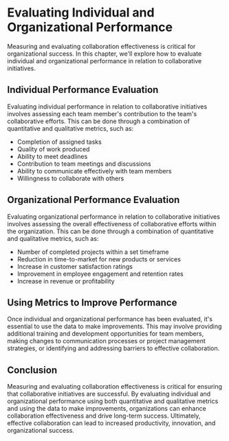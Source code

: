 Evaluating Individual and Organizational Performance
=====================================================================================================================

Measuring and evaluating collaboration effectiveness is critical for organizational success. In this chapter, we'll explore how to evaluate individual and organizational performance in relation to collaborative initiatives.

Individual Performance Evaluation
---------------------------------

Evaluating individual performance in relation to collaborative initiatives involves assessing each team member's contribution to the team's collaborative efforts. This can be done through a combination of quantitative and qualitative metrics, such as:

* Completion of assigned tasks
* Quality of work produced
* Ability to meet deadlines
* Contribution to team meetings and discussions
* Ability to communicate effectively with team members
* Willingness to collaborate with others

Organizational Performance Evaluation
-------------------------------------

Evaluating organizational performance in relation to collaborative initiatives involves assessing the overall effectiveness of collaborative efforts within the organization. This can be done through a combination of quantitative and qualitative metrics, such as:

* Number of completed projects within a set timeframe
* Reduction in time-to-market for new products or services
* Increase in customer satisfaction ratings
* Improvement in employee engagement and retention rates
* Increase in revenue or profitability

Using Metrics to Improve Performance
------------------------------------

Once individual and organizational performance has been evaluated, it's essential to use the data to make improvements. This may involve providing additional training and development opportunities for team members, making changes to communication processes or project management strategies, or identifying and addressing barriers to effective collaboration.

Conclusion
----------

Measuring and evaluating collaboration effectiveness is critical for ensuring that collaborative initiatives are successful. By evaluating individual and organizational performance using both quantitative and qualitative metrics and using the data to make improvements, organizations can enhance collaboration effectiveness and drive long-term success. Ultimately, effective collaboration can lead to increased productivity, innovation, and organizational success.


